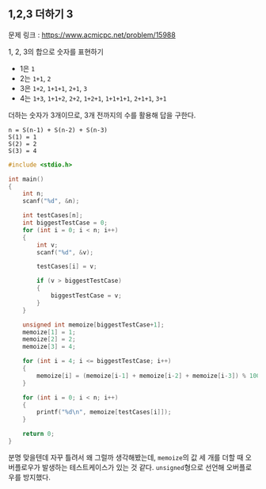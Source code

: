 ## 1,2,3 더하기 3

문제 링크 : https://www.acmicpc.net/problem/15988

1, 2, 3의 합으로 숫자를 표현하기

- 1은 `1`
- 2는 `1+1`, `2`
- 3은 `1+2`, `1+1+1`, `2+1`, `3`
- 4는 `1+3`, `1+1+2`, `2+2`, `1+2+1`, `1+1+1+1`, `2+1+1`, `3+1`

더하는 숫자가 3개이므로, 3개 전까지의 수를 활용해 답을 구한다.

```
n = S(n-1) + S(n-2) + S(n-3)
S(1) = 1
S(2) = 2
S(3) = 4
```

```cpp
#include <stdio.h>

int main()
{
    int n;
    scanf("%d", &n);

    int testCases[n];
    int biggestTestCase = 0;
    for (int i = 0; i < n; i++)
    {
        int v;
        scanf("%d", &v);

        testCases[i] = v;

        if (v > biggestTestCase)
        {
            biggestTestCase = v;
        }
    }

    unsigned int memoize[biggestTestCase+1];
    memoize[1] = 1;
    memoize[2] = 2;
    memoize[3] = 4;

    for (int i = 4; i <= biggestTestCase; i++)
    {
        memoize[i] = (memoize[i-1] + memoize[i-2] + memoize[i-3]) % 1000000009;
    }

    for (int i = 0; i < n; i++)
    {
        printf("%d\n", memoize[testCases[i]]);
    }

    return 0;
}
```

분명 맞을텐데 자꾸 틀려서 왜 그럴까 생각해봤는데,
`memoize`의 값 세 개를 더할 때 오버플로우가 발생하는 테스트케이스가 있는 것 같다.
`unsigned`형으로 선언해 오버플로우를 방지했다.
